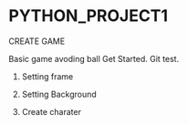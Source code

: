 # PYTHON_PROJECT1
CREATE GAME 

Basic game avoding ball 
Get Started. 
Git test. 

1. Setting frame 

2. Setting Background 

3. Create charater 